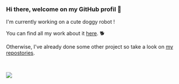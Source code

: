 ### Hi there, welcome on my GitHub profil 👋

I'm currently working on a cute doggy robot !

You can find all my work about it [here](https://www.github.com/RonanLc/Snoopytech/). 🐕

Otherwise, I've already done some other project so take a look on [my repostories](https://www.github.com/RonanLc?tab=repositories). 

<br>

![](https://komarev.com/ghpvc/?username=RonanLc&color=8EDFFF&label=Page+views+:)


<!--
**RonanLc/RonanLc** is a ✨ _special_ ✨ repository because its `README.md` (this file) appears on your GitHub profile.

Here are some ideas to get you started:

- 🔭 I’m currently working on ...
- 🌱 I’m currently learning ...
- 👯 I’m looking to collaborate on ...
- 🤔 I’m looking for help with ...
- 💬 Ask me about ...
- 📫 How to reach me: ...
- 😄 Pronouns: ...
- ⚡ Fun fact: ...
-->
